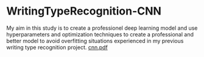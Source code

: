 # WritingTypeRecognition-CNN
My aim in this study is to create a professionel deep learning model and use hyperparameters and optimization techniques to create a professional and better model to avoid overfitting situations experienced in my previous writing type recognition project.
[cnn.pdf](https://github.com/Dodger22/WritingTypeRecognition-CNN/files/8592586/cnn.pdf)
